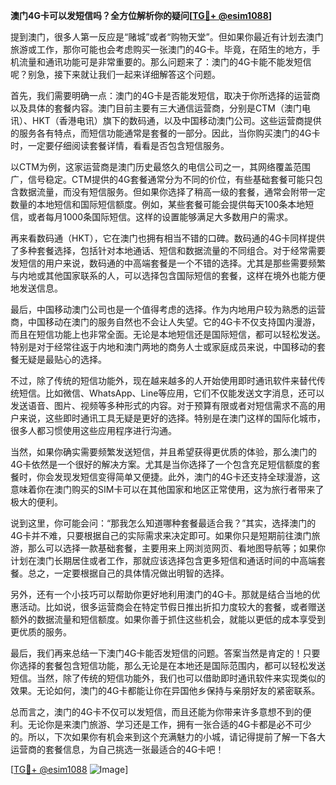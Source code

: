 **澳门4G卡可以发短信吗？全方位解析你的疑问[[TG💪+ @esim1088](https://t.me/s/esim1088)]**

提到澳门，很多人第一反应是“赌城”或者“购物天堂”。但如果你最近有计划去澳门旅游或工作，那你可能也会考虑购买一张澳门的4G卡。毕竟，在陌生的地方，手机流量和通讯功能可是非常重要的。那么问题来了：澳门的4G卡能不能发短信呢？别急，接下来就让我们一起来详细解答这个问题。

首先，我们需要明确一点：澳门的4G卡是否能发短信，取决于你所选择的运营商以及具体的套餐内容。澳门目前主要有三大通信运营商，分别是CTM（澳门电讯）、HKT（香港电讯）旗下的数码通，以及中国移动澳门公司。这些运营商提供的服务各有特点，而短信功能通常是套餐的一部分。因此，当你购买澳门的4G卡时，一定要仔细阅读套餐详情，看看是否包含短信服务。

以CTM为例，这家运营商是澳门历史最悠久的电信公司之一，其网络覆盖范围广，信号稳定。CTM提供的4G套餐通常分为不同的价位，有些基础套餐可能只包含数据流量，而没有短信服务。但如果你选择了稍高一级的套餐，通常会附带一定数量的本地短信和国际短信额度。例如，某些套餐可能会提供每天100条本地短信，或者每月1000条国际短信。这样的设置能够满足大多数用户的需求。

再来看数码通（HKT），它在澳门也拥有相当不错的口碑。数码通的4G卡同样提供了多种套餐选择，包括针对本地通话、短信和数据流量的不同组合。对于经常需要发短信的用户来说，数码通的中高端套餐是一个不错的选择。尤其是那些需要频繁与内地或其他国家联系的人，可以选择包含国际短信的套餐，这样在境外也能方便地发送信息。

最后，中国移动澳门公司也是一个值得考虑的选择。作为内地用户较为熟悉的运营商，中国移动在澳门的服务自然也不会让人失望。它的4G卡不仅支持国内漫游，而且在短信功能上也非常全面。无论是本地短信还是国际短信，都可以轻松发送。特别是对于经常往返于内地和澳门两地的商务人士或家庭成员来说，中国移动的套餐无疑是最贴心的选择。

不过，除了传统的短信功能外，现在越来越多的人开始使用即时通讯软件来替代传统短信。比如微信、WhatsApp、Line等应用，它们不仅能发送文字消息，还可以发送语音、图片、视频等多种形式的内容。对于预算有限或者对短信需求不高的用户来说，这些即时通讯工具无疑是更好的选择。特别是在澳门这样的国际化城市，很多人都习惯使用这些应用程序进行沟通。

当然，如果你确实需要频繁发送短信，并且希望获得更优质的体验，那么澳门的4G卡依然是一个很好的解决方案。尤其是当你选择了一个包含充足短信额度的套餐时，你会发现发短信变得简单又便捷。此外，澳门的4G卡还支持全球漫游，这意味着你在澳门购买的SIM卡可以在其他国家和地区正常使用，这为旅行者带来了极大的便利。

说到这里，你可能会问：“那我怎么知道哪种套餐最适合我？”其实，选择澳门的4G卡并不难，只要根据自己的实际需求来决定即可。如果你只是短期前往澳门旅游，那么可以选择一款基础套餐，主要用来上网浏览网页、看地图导航等；如果你计划在澳门长期居住或者工作，那就应该选择包含更多短信和通话时间的中高端套餐。总之，一定要根据自己的具体情况做出明智的选择。

另外，还有一个小技巧可以帮助你更好地利用澳门的4G卡。那就是结合当地的优惠活动。比如说，很多运营商会在特定节假日推出折扣力度较大的套餐，或者赠送额外的数据流量和短信额度。如果你善于抓住这些机会，就能以更低的成本享受到更优质的服务。

最后，我们再来总结一下澳门4G卡能否发短信的问题。答案当然是肯定的！只要你选择的套餐包含短信功能，那么无论是在本地还是国际范围内，都可以轻松发送短信。当然，除了传统的短信功能外，我们也可以借助即时通讯软件来实现类似的效果。无论如何，澳门的4G卡都能让你在异国他乡保持与亲朋好友的紧密联系。

总而言之，澳门的4G卡不仅可以发短信，而且还能为你带来许多意想不到的便利。无论你是来澳门旅游、学习还是工作，拥有一张合适的4G卡都是必不可少的。所以，下次如果你有机会来到这个充满魅力的小城，请记得提前了解一下各大运营商的套餐信息，为自己挑选一张最适合的4G卡吧！

[[TG💪+ @esim1088](https://t.me/s/esim1088) ![Image](https://i.postimg.cc/4NQfJmqS/Snipaste-2025-05-13-00-14-12.png)]